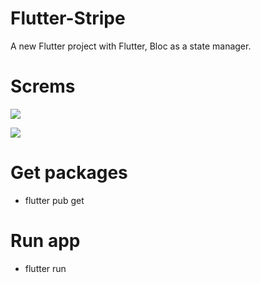# Flutter-Stripe

A new Flutter project with Flutter, Bloc as a state manager.

# Screms

![](https://i.ibb.co/RGwKWqL/Screenshot-1642951506.png) 


![](https://i.ibb.co/wZmq1fD/Screenshot-1642951506.png)


# Get packages

- flutter pub get

# Run app

- flutter run

